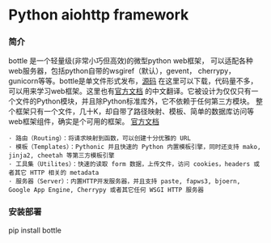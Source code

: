 # Python aiohttp framework

### 简介
bottle 是一个轻量级(非常小巧但高效)的微型python web框架， 可以适配各种web服务器，包括python自带的wsgiref（默认），gevent， cherrypy，gunicorn等等。bottle是单文件形式发布，[源码](https://raw.githubusercontent.com/bottlepy/bottle/master/bottle.py) 在这里可以下载，代码量不多，可以用来学习web框架。这里也有[官方文档](https://blog.csdn.net/huithe/article/details/8087645) 的中文翻译。它被设计为仅仅只有一个文件的Python模块，并且除Python标准库外，它不依赖于任何第三方模块。
整个框架只有一个文件，几十K，却自带了路径映射、模板、简单的数据库访问等web框架组件，确实是个可用的框架。
[官方文档](http://bottlepy.org/docs/dev/)

    · 路由（Routing）：将请求映射到函数，可以创建十分优雅的 URL
    · 模板（Templates）：Pythonic 并且快速的 Python 内置模板引擎，同时还支持 mako, jinja2, cheetah 等第三方模板引擎
    · 工具集（Utilites）：快速的读取 form 数据，上传文件，访问 cookies，headers 或者其它 HTTP 相关的 metadata
    · 服务器（Server）：内置HTTP开发服务器，并且支持 paste, fapws3, bjoern, Google App Engine, Cherrypy 或者其它任何 WSGI HTTP 服务器

### 安装部署
pip install bottle








